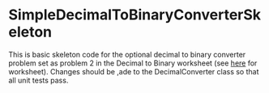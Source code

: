 # SimpleDecimalToBinaryConverterSkeleton

This is basic skeleton code for the optional decimal to binary converter problem set as problem 2 in the Decimal to Binary worksheet (see [here](https://drive.google.com/file/d/1293SPGvMzVCOQWPBO6Bv_XdlujCqTc8f/view?usp=sharing) for worksheet). 
Changes should be ,ade to the DecimalConverter class so that all unit tests pass.
